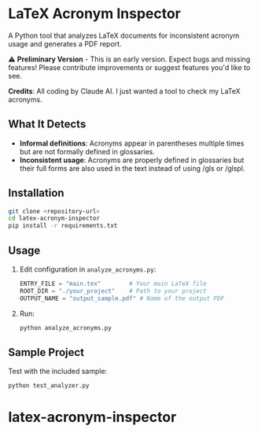 # LaTeX Acronym Inspector

A Python tool that analyzes LaTeX documents for inconsistent acronym usage and generates a PDF report.

⚠️ **Preliminary Version** - This is an early version. Expect bugs and missing features! Please contribute improvements or suggest features you'd like to see.

**Credits**: All coding by Claude AI. I just wanted a tool to check my LaTeX acronyms.

## What It Detects

- **Informal definitions**: Acronyms appear in parentheses multiple times but are not formally defined in glossaries.
- **Inconsistent usage**: Acronyms are properly defined in glossaries but their full forms are also used in the text instead of using /gls or /glspl.


## Installation

```bash
git clone <repository-url>
cd latex-acronym-inspector
pip install -r requirements.txt
```

## Usage

1. Edit configuration in `analyze_acronyms.py`:
   ```python
   ENTRY_FILE = "main.tex"        # Your main LaTeX file
   ROOT_DIR = "./your_project"    # Path to your project
   OUTPUT_NAME = "output_sample.pdf" # Name of the output PDF
   ```

2. Run:
   ```bash
   python analyze_acronyms.py
   ```



## Sample Project

Test with the included sample:
```bash
python test_analyzer.py
```
# latex-acronym-inspector
